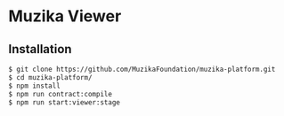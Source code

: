 # Muzika Viewer

## Installation
```bash
$ git clone https://github.com/MuzikaFoundation/muzika-platform.git
$ cd muzika-platform/
$ npm install
$ npm run contract:compile
$ npm run start:viewer:stage
```
